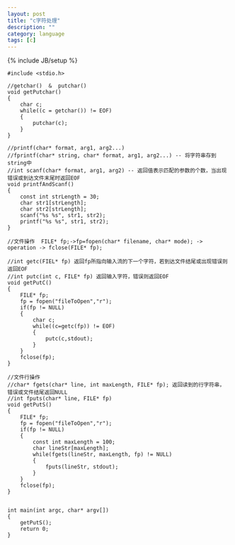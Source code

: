 ```yaml
---
layout: post
title: "c字符处理"
description: ""
category: language
tags: [c]
---
```

{% include JB/setup %}


    #include <stdio.h>

    //getchar()  &  putchar()
    void getPutchar()
    {
        char c;
        while((c = getchar()) != EOF)
        {
            putchar(c);
        }
    }

    //printf(char* format, arg1, arg2...)
    //fprintf(char* string, char* format, arg1, arg2...) -- 将字符串存到string中
    //int scanf(char* format, arg1, arg2) -- 返回值表示匹配的参数的个数，当出现错误或到达文件末尾时返回EOF
    void printfAndScanf()
    {
        const int strLength = 30;
        char str1[strLength];
        char str2[strLength];
        scanf("%s %s", str1, str2);
        printf("%s %s", str1, str2);
    }

    //文件操作  FILE* fp;->fp=fopen(char* filename, char* mode); -> operation -> fclose(FILE* fp);

    //int getc(FIEL* fp) 返回fp所指向输入流的下一个字符，若到达文件结尾或出现错误则返回EOF
    //int putc(int c, FILE* fp) 返回输入字符，错误则返回EOF
    void getPutC()
    {
        FILE* fp;
        fp = fopen("fileToOpen","r");
        if(fp != NULL)
        {
            char c;
            while((c=getc(fp)) != EOF)
            {
                putc(c,stdout);
            }
        }
        fclose(fp);
    }

    //文件行操作
    //char* fgets(char* line, int maxLength, FILE* fp); 返回读到的行字符串， 错误或文件结尾返回NULL
    //int fputs(char* line, FILE* fp)
    void getPutS()
    {
        FILE* fp;
        fp = fopen("fileToOpen","r");
        if(fp != NULL)
        {
            const int maxLength = 100;
            char lineStr[maxLength];
            while(fgets(lineStr, maxLength, fp) != NULL)
            {
                fputs(lineStr, stdout);
            }
        }
        fclose(fp);
    }


    int main(int argc, char* argv[])
    {
        getPutS();
        return 0;
    }
